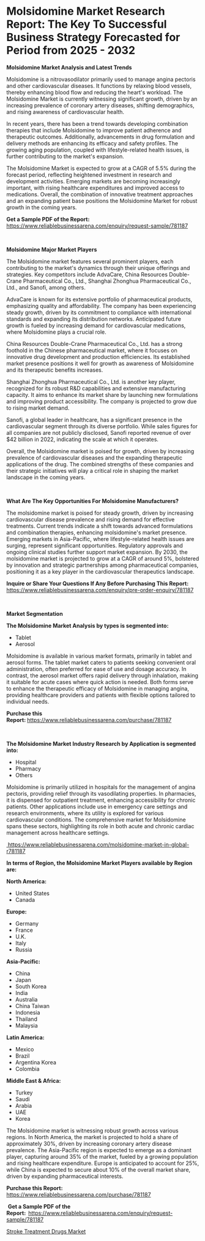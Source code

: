 <p><h1>Molsidomine Market Research Report: The Key To Successful Business Strategy Forecasted for Period from 2025 - 2032</h1></p><p><strong>Molsidomine Market Analysis and Latest Trends</strong></p>
<p><p>Molsidomine is a nitrovasodilator primarily used to manage angina pectoris and other cardiovascular diseases. It functions by relaxing blood vessels, thereby enhancing blood flow and reducing the heart's workload. The Molsidomine Market is currently witnessing significant growth, driven by an increasing prevalence of coronary artery diseases, shifting demographics, and rising awareness of cardiovascular health. </p><p>In recent years, there has been a trend towards developing combination therapies that include Molsidomine to improve patient adherence and therapeutic outcomes. Additionally, advancements in drug formulation and delivery methods are enhancing its efficacy and safety profiles. The growing aging population, coupled with lifestyle-related health issues, is further contributing to the market's expansion.</p><p>The Molsidomine Market is expected to grow at a CAGR of 5.5% during the forecast period, reflecting heightened investment in research and development activities. Emerging markets are becoming increasingly important, with rising healthcare expenditures and improved access to medications. Overall, the combination of innovative treatment approaches and an expanding patient base positions the Molsidomine Market for robust growth in the coming years.</p></p>
<p><strong>Get a Sample PDF of the Report:&nbsp;</strong> <a href="https://www.reliablebusinessarena.com/enquiry/request-sample/781187?utm_campaign=2384&utm_medium=2&utm_source=Github&utm_content=ia&utm_term=08032025&utm_id=molsidomine">https://www.reliablebusinessarena.com/enquiry/request-sample/781187</a></p>
<p>&nbsp;</p>
<p><strong>Molsidomine Major Market Players</strong></p>
<p><p>The Molsidomine market features several prominent players, each contributing to the market's dynamics through their unique offerings and strategies. Key competitors include AdvaCare, China Resources Double-Crane Pharmaceutical Co., Ltd., Shanghai Zhonghua Pharmaceutical Co., Ltd., and Sanofi, among others.</p><p>AdvaCare is known for its extensive portfolio of pharmaceutical products, emphasizing quality and affordability. The company has been experiencing steady growth, driven by its commitment to compliance with international standards and expanding its distribution networks. Anticipated future growth is fueled by increasing demand for cardiovascular medications, where Molsidomine plays a crucial role.</p><p>China Resources Double-Crane Pharmaceutical Co., Ltd. has a strong foothold in the Chinese pharmaceutical market, where it focuses on innovative drug development and production efficiencies. Its established market presence positions it well for growth as awareness of Molsidomine and its therapeutic benefits increases.</p><p>Shanghai Zhonghua Pharmaceutical Co., Ltd. is another key player, recognized for its robust R&D capabilities and extensive manufacturing capacity. It aims to enhance its market share by launching new formulations and improving product accessibility. The company is projected to grow due to rising market demand.</p><p>Sanofi, a global leader in healthcare, has a significant presence in the cardiovascular segment through its diverse portfolio. While sales figures for all companies are not publicly disclosed, Sanofi reported revenue of over $42 billion in 2022, indicating the scale at which it operates.</p><p>Overall, the Molsidomine market is poised for growth, driven by increasing prevalence of cardiovascular diseases and the expanding therapeutic applications of the drug. The combined strengths of these companies and their strategic initiatives will play a critical role in shaping the market landscape in the coming years.</p></p>
<p>&nbsp;</p>
<p><strong>What Are The Key Opportunities For Molsidomine Manufacturers?</strong></p>
<p><p>The molsidomine market is poised for steady growth, driven by increasing cardiovascular disease prevalence and rising demand for effective treatments. Current trends indicate a shift towards advanced formulations and combination therapies, enhancing molsidomine's market presence. Emerging markets in Asia-Pacific, where lifestyle-related health issues are surging, represent significant opportunities. Regulatory approvals and ongoing clinical studies further support market expansion. By 2030, the molsidomine market is projected to grow at a CAGR of around 5%, bolstered by innovation and strategic partnerships among pharmaceutical companies, positioning it as a key player in the cardiovascular therapeutics landscape.</p></p>
<p><strong>Inquire or Share Your Questions If Any Before Purchasing This Report:</strong> <a href="https://www.reliablebusinessarena.com/enquiry/pre-order-enquiry/781187?utm_campaign=2384&utm_medium=2&utm_source=Github&utm_content=ia&utm_term=08032025&utm_id=molsidomine">https://www.reliablebusinessarena.com/enquiry/pre-order-enquiry/781187</a></p>
<p>&nbsp;</p>
<p><strong>Market Segmentation</strong></p>
<p><strong>The Molsidomine Market Analysis by types is segmented into:</strong></p>
<p><ul><li>Tablet</li><li>Aerosol</li></ul></p>
<p><p>Molsidomine is available in various market formats, primarily in tablet and aerosol forms. The tablet market caters to patients seeking convenient oral administration, often preferred for ease of use and dosage accuracy. In contrast, the aerosol market offers rapid delivery through inhalation, making it suitable for acute cases where quick action is needed. Both forms serve to enhance the therapeutic efficacy of Molsidomine in managing angina, providing healthcare providers and patients with flexible options tailored to individual needs.</p></p>
<p><strong>Purchase this Report:&nbsp;</strong><a href="https://www.reliablebusinessarena.com/purchase/781187?utm_campaign=2384&utm_medium=2&utm_source=Github&utm_content=ia&utm_term=08032025&utm_id=molsidomine">https://www.reliablebusinessarena.com/purchase/781187</a></p>
<p>&nbsp;</p>
<p><strong>The Molsidomine Market Industry Research by Application is segmented into:</strong></p>
<p><ul><li>Hospital</li><li>Pharmacy</li><li>Others</li></ul></p>
<p><p>Molsidomine is primarily utilized in hospitals for the management of angina pectoris, providing relief through its vasodilating properties. In pharmacies, it is dispensed for outpatient treatment, enhancing accessibility for chronic patients. Other applications include use in emergency care settings and research environments, where its utility is explored for various cardiovascular conditions. The comprehensive market for Molsidomine spans these sectors, highlighting its role in both acute and chronic cardiac management across healthcare settings.</p></p>
<p><a href="https://www.reliablebusinessarena.com/molsidomine-market-in-global-r781187?utm_campaign=2384&utm_medium=2&utm_source=Github&utm_content=ia&utm_term=08032025&utm_id=molsidomine">&nbsp;https://www.reliablebusinessarena.com/molsidomine-market-in-global-r781187</a></p>
<p><strong>In terms of Region, the Molsidomine Market Players available by Region are:</strong></p>
<p>
    <p> <strong> North America: </strong>
        <ul>
            <li>United States</li>
            <li>Canada</li>
        </ul>
        </p> 
    <p> <strong> Europe: </strong>
        <ul>
            <li>Germany</li>
            <li>France</li>
            <li>U.K.</li>
            <li>Italy</li>
            <li>Russia</li>
        </ul>
        </p> 
    <p> <strong> Asia-Pacific: </strong>
        <ul>
            <li>China</li>
            <li>Japan</li>
            <li>South Korea</li>
            <li>India</li>
            <li>Australia</li>
            <li>China Taiwan</li>
            <li>Indonesia</li>
            <li>Thailand</li>
            <li>Malaysia</li>
        </ul>
        </p> 
    <p> <strong> Latin America: </strong>
        <ul>
            <li>Mexico</li>
            <li>Brazil</li>
            <li>Argentina Korea</li>
            <li>Colombia</li>
        </ul>
        </p> 
    <p> <strong> Middle East & Africa: </strong>
        <ul>
            <li>Turkey</li>
            <li>Saudi</li>
            <li>Arabia</li>
            <li>UAE</li>
            <li>Korea</li>
        </ul>
    </p>
    </p>
<p><p>The Molsidomine market is witnessing robust growth across various regions. In North America, the market is projected to hold a share of approximately 30%, driven by increasing coronary artery disease prevalence. The Asia-Pacific region is expected to emerge as a dominant player, capturing around 35% of the market, fueled by a growing population and rising healthcare expenditure. Europe is anticipated to account for 25%, while China is expected to secure about 10% of the overall market share, driven by expanding pharmaceutical interests.</p></p>
<p><strong>Purchase this Report: </strong><a href="https://www.reliablebusinessarena.com/purchase/781187?utm_campaign=2384&utm_medium=2&utm_source=Github&utm_content=ia&utm_term=08032025&utm_id=molsidomine">https://www.reliablebusinessarena.com/purchase/781187</a></p>
<p>&nbsp;<strong>Get a Sample PDF of the Report:&nbsp;&nbsp;</strong><a href="https://www.reliablebusinessarena.com/enquiry/request-sample/781187?utm_campaign=2384&utm_medium=2&utm_source=Github&utm_content=ia&utm_term=08032025&utm_id=molsidomine">https://www.reliablebusinessarena.com/enquiry/request-sample/781187</a></p>
<p><strong></strong></p>
<p><p><a href="https://github.com/MonroeBullock54/Market-Research-Report-List-1/blob/main/stroke-treatment-drugs-market.md?utm_campaign=2384&utm_medium=2&utm_source=Github&utm_content=ia&utm_term=08032025&utm_id=molsidomine">Stroke Treatment Drugs Market</a></p></p>